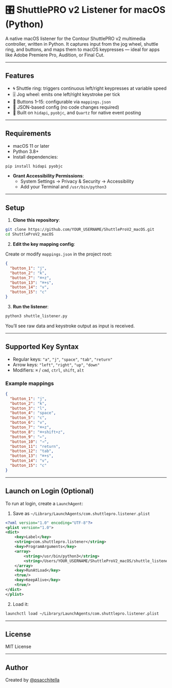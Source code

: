 # 🎛 ShuttlePRO v2 Listener for macOS (Python)

A native macOS listener for the Contour ShuttlePRO v2 multimedia controller, written in Python. It captures input from the jog wheel, shuttle ring, and buttons, and maps them to macOS keypresses — ideal for apps like Adobe Premiere Pro, Audition, or Final Cut.

---

## Features

- 🌀 Shuttle ring: triggers continuous left/right keypresses at variable speed
- 🎚 Jog wheel: emits one left/right keystroke per tick
- 🔘 Buttons 1–15: configurable via `mappings.json`
- 💾 JSON-based config (no code changes required)
- 🧩 Built on `hidapi`, `pyobjc`, and `Quartz` for native event posting

---

## Requirements

- macOS 11 or later
- Python 3.8+
- Install dependencies:

```bash
pip install hidapi pyobjc
```

- **Grant Accessibility Permissions**:
  - System Settings → Privacy & Security → Accessibility
  - Add your Terminal and `/usr/bin/python3`

---

## Setup

1. **Clone this repository**:

```bash
git clone https://github.com/YOUR_USERNAME/ShuttleProV2_macOS.git
cd ShuttleProV2_macOS
```

2. **Edit the key mapping config**:

Create or modify `mappings.json` in the project root:

```json
{
  "button_1": "j",
  "button_2": "k",
  "button_7": "⌘+z",
  "button_13": "⌘+s",
  "button_14": "v",
  "button_15": "c"
}
```

3. **Run the listener**:

```bash
python3 shuttle_listener.py
```

You’ll see raw data and keystroke output as input is received.

---

## Supported Key Syntax

- Regular keys: `"a"`, `"j"`, `"space"`, `"tab"`, `"return"`
- Arrow keys: `"left"`, `"right"`, `"up"`, `"down"`
- Modifiers: `⌘` / `cmd`, `ctrl`, `shift`, `alt`

### Example mappings

```json
{
  "button_1": "j",
  "button_2": "k",
  "button_3": "l",
  "button_4": "space",
  "button_5": "c",
  "button_6": "v",
  "button_7": "⌘+z",
  "button_8": "⌘+shift+z",
  "button_9": "←",
  "button_10": "→",
  "button_11": "return",
  "button_12": "tab",
  "button_13": "⌘+s",
  "button_14": "v",
  "button_15": "c"
}
```

---

## Launch on Login (Optional)

To run at login, create a `LaunchAgent`:

1. Save as `~/Library/LaunchAgents/com.shuttlepro.listener.plist`

```xml
<?xml version="1.0" encoding="UTF-8"?>
<plist version="1.0">
<dict>
    <key>Label</key>
    <string>com.shuttlepro.listener</string>
    <key>ProgramArguments</key>
    <array>
        <string>/usr/bin/python3</string>
        <string>/Users/YOUR_USERNAME/ShuttleProV2_macOS/shuttle_listener.py</string>
    </array>
    <key>RunAtLoad</key>
    <true/>
    <key>KeepAlive</key>
    <true/>
</dict>
</plist>
```

2. Load it:

```bash
launchctl load ~/Library/LaunchAgents/com.shuttlepro.listener.plist
```

---

## License

MIT License

---

## Author

Created by [@psacchitella](https://github.com/psacchitella)
